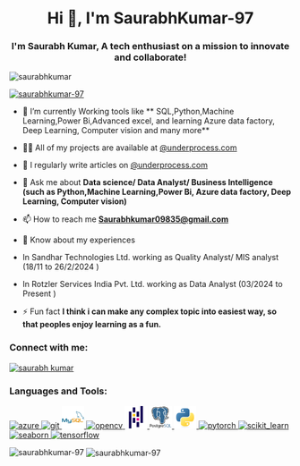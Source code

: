 <h1 align="center">Hi 👋, I'm SaurabhKumar-97</h1>
<h3 align="center">I'm Saurabh Kumar, A tech enthusiast on a mission to innovate and collaborate!</h3>

<p align="left"> <img src="https://komarev.com/ghpvc/?username=saurabhkumar-97&label=Profile%20views&color=0e75b6&style=flat" alt="saurabhkumar" /> </p>

<p align="left"> <a href="https://github.com/ryo-ma/github-profile-trophy"><img src="https://github-profile-trophy.vercel.app/?username=saurabhkumar-97" alt="saurabhkumar-97" /></a> </p>

- 🌱 I’m currently Working tools like ** SQL,Python,Machine Learning,Power Bi,Advanced excel, and learning Azure data factory, Deep Learning, Computer vision and many more**

- 👨‍💻 All of my projects are available at [@underprocess.com](@underprocess.com)

- 📝 I regularly write articles on [@underprocess.com](@underprocess.com)

- 💬 Ask me about **Data science/ Data Analyst/ Business Intelligence (such as Python,Machine Learning,Power Bi, Azure data factory, Deep Learning, Computer vision)**

- 📫 How to reach me **Saurabhkumar09835@gmail.com**

- 📄 Know about my experiences
- In Sandhar Technologies Ltd. working as Quality Analyst/ MIS analyst (18/11 to 26/2/2024 )
- In Rotzler Services India Pvt. Ltd. working as Data Analyst (03/2024 to Present )

- ⚡ Fun fact **I think i can make any complex topic into easiest way, so that peoples enjoy learning as a fun.**

<h3 align="left">Connect with me:</h3>
<p align="left">
<a href="https://linkedin.com/in/saurabh kumar" target="blank"><img align="center" src="https://raw.githubusercontent.com/rahuldkjain/github-profile-readme-generator/master/src/images/icons/Social/linked-in-alt.svg" alt="saurabh kumar" height="30" width="40" /></a>
</p>

<h3 align="left">Languages and Tools:</h3>
<p align="left"> <a href="https://azure.microsoft.com/en-in/" target="_blank" rel="noreferrer"> <img src="https://www.vectorlogo.zone/logos/microsoft_azure/microsoft_azure-icon.svg" alt="azure" width="40" height="40"/> </a> <a href="https://git-scm.com/" target="_blank" rel="noreferrer"> <img src="https://www.vectorlogo.zone/logos/git-scm/git-scm-icon.svg" alt="git" width="40" height="40"/> </a> <a href="https://www.mysql.com/" target="_blank" rel="noreferrer"> <img src="https://raw.githubusercontent.com/devicons/devicon/master/icons/mysql/mysql-original-wordmark.svg" alt="mysql" width="40" height="40"/> </a> <a href="https://opencv.org/" target="_blank" rel="noreferrer"> <img src="https://www.vectorlogo.zone/logos/opencv/opencv-icon.svg" alt="opencv" width="40" height="40"/> </a> <a href="https://pandas.pydata.org/" target="_blank" rel="noreferrer"> <img src="https://raw.githubusercontent.com/devicons/devicon/2ae2a900d2f041da66e950e4d48052658d850630/icons/pandas/pandas-original.svg" alt="pandas" width="40" height="40"/> </a> <a href="https://www.postgresql.org" target="_blank" rel="noreferrer"> <img src="https://raw.githubusercontent.com/devicons/devicon/master/icons/postgresql/postgresql-original-wordmark.svg" alt="postgresql" width="40" height="40"/> </a> <a href="https://www.python.org" target="_blank" rel="noreferrer"> <img src="https://raw.githubusercontent.com/devicons/devicon/master/icons/python/python-original.svg" alt="python" width="40" height="40"/> </a> <a href="https://pytorch.org/" target="_blank" rel="noreferrer"> <img src="https://www.vectorlogo.zone/logos/pytorch/pytorch-icon.svg" alt="pytorch" width="40" height="40"/> </a> <a href="https://scikit-learn.org/" target="_blank" rel="noreferrer"> <img src="https://upload.wikimedia.org/wikipedia/commons/0/05/Scikit_learn_logo_small.svg" alt="scikit_learn" width="40" height="40"/> </a> <a href="https://seaborn.pydata.org/" target="_blank" rel="noreferrer"> <img src="https://seaborn.pydata.org/_images/logo-mark-lightbg.svg" alt="seaborn" width="40" height="40"/> </a> <a href="https://www.tensorflow.org" target="_blank" rel="noreferrer"> <img src="https://www.vectorlogo.zone/logos/tensorflow/tensorflow-icon.svg" alt="tensorflow" width="40" height="40"/> </a> </p>

<p><img align="left" src="https://github-readme-stats.vercel.app/api/top-langs?username=saurabhkumar-97&show_icons=true&locale=en&layout=compact" alt="saurabhkumar-97" /></p>

<p>&nbsp;<img align="center" src="https://github-readme-stats.vercel.app/api?username=saurabhkumar-97&show_icons=true&locale=en" alt="saurabhkumar-97" /></p>

